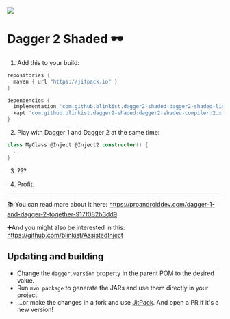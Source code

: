 [<img src="https://jitpack.io/v/blinkist/dagger2-shaded.svg?style=flat-square">](https://jitpack.io/#blinkist/dagger2-shaded)

# Dagger 2 Shaded 🕶

1. Add this to your build:

```groovy
repositories {
  maven { url "https://jitpack.io" }
}

dependencies {
  implementation 'com.github.blinkist.dagger2-shaded:dagger2-shaded-library:2.x'
  kapt 'com.github.blinkist.dagger2-shaded:dagger2-shaded-compiler:2.x'
}
```

2. Play with Dagger 1 and Dagger 2 at the same time:

```kotlin
class MyClass @Inject @Inject2 constructor() {
  ...
}
```

3. ???

4. Profit.

---

📚 You can read more about it here:
https://proandroiddev.com/dagger-1-and-dagger-2-together-917f082b3dd9

➕And you might also be interested in this:
https://github.com/blinkist/AssistedInject

## Updating and building

- Change the `dagger.version` property in the parent POM to the desired value.
- Run `mvn package` to generate the JARs and use them directly in your project.
- ...or make the changes in a fork and use [JitPack](https://jitpack.io/). And open a PR if it's a new version!
